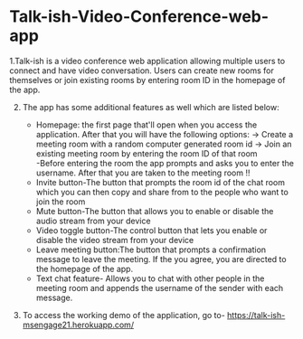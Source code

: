 # Talk-ish-Video-Conference-web-app


1.Talk-ish is a video conference web application allowing multiple users to connect and have video conversation. Users can create new rooms for themselves or join existing rooms by entering room ID in the homepage of the app.

2. The app has some additional features as well which are listed below:
    - Homepage: the first page that'll open when you access the application. After that you will have the following options:
        -> Create a meeting room with a random computer generated room id
        -> Join an existing meeting room by entering the room ID of that room        
    -Before entering the room the app prompts and asks you to enter the username. After that you are taken to the meeting room !!    
    - Invite button-The button that prompts the room id of the chat room which you can then copy and share from to the people who want to join the room
    - Mute button-The button that allows you to enable or disable the audio stream from your device
    - Video toggle button-The control button that lets you enable or disable the video stream from your device
    - Leave meeting button:The button that prompts a confirmation message to leave the meeting. If the you agree, you are directed to the homepage of the app.
    - Text chat feature- Allows you to chat with other people in the meeting room and appends the username of the sender with each message.

3. To access the working demo of the application, go to- https://talk-ish-msengage21.herokuapp.com/
